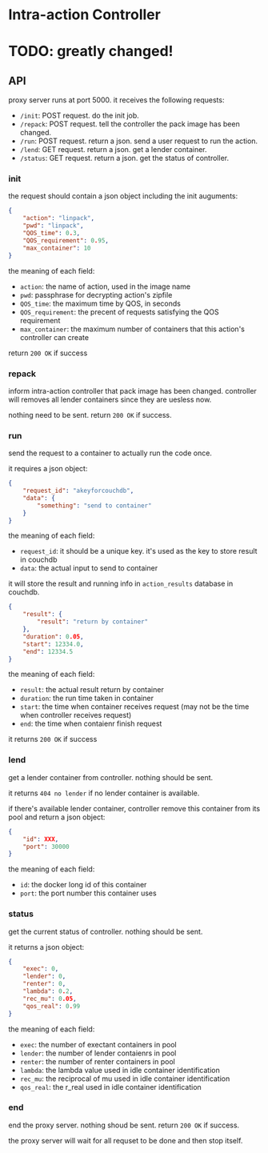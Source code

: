 # Intra-action Controller

# TODO: greatly changed!

## API
proxy server runs at port 5000. it receives the following requests:
- `/init`: POST request. do the init job.
- `/repack`: POST request. tell the controller the pack image has been changed.
- `/run`: POST request. return a json. send a user request to run the action.
- `/lend`: GET request. return a json. get a lender container.
- `/status`: GET request. return a json. get the status of controller.

### init
the request should contain a json object including the init auguments:
```json
{
    "action": "linpack",
    "pwd": "linpack",
    "QOS_time": 0.3,
    "QOS_requirement": 0.95,
    "max_container": 10
}
```

the meaning of each field:
- `action`: the name of action, used in the image name
- `pwd`: passphrase for decrypting action's zipfile
- `QOS_time`: the maximum time by QOS, in seconds
- `QOS_requirement`: the precent of requests satisfying the QOS requirement
- `max_container`: the maximum number of containers that this action's controller can create

return `200 OK` if success

### repack
inform intra-action controller that pack image has been changed. controller will removes all lender containers since they are uesless now.

nothing need to be sent. return `200 OK` if success.

### run
send the request to a container to actually run the code once.

it requires a json object:
```json
{
    "request_id": "akeyforcouchdb",
    "data": {
        "something": "send to container"
    }
}
```

the meaning of each field:
- `request_id`: it should be a unique key. it's used as the key to store result in couchdb
- `data`: the actual input to send to container

it will store the result and running info in `action_results` database in couchdb.
```json
{
    "result": {
        "result": "return by container"
    },
    "duration": 0.05,
    "start": 12334.0,
    "end": 12334.5
}
```

the meaning of each field:
- `result`: the actual result return by container
- `duration`: the run time taken in container
- `start`: the time when container receives request (may not be the time when controller receives request)
- `end`: the time when contaienr finish request

it returns `200 OK` if success

### lend
get a lender container from controller. nothing should be sent.

it returns `404 no lender` if no lender container is available.

if there's available lender container, controller remove this container from its pool and return a json object:
```json
{
    "id": XXX,
    "port": 30000
}
```

the meaning of each field:
- `id`: the docker long id of this container
- `port`: the port number this container uses

### status
get the current status of controller. nothing should be sent.

it returns a json object:
```json
{
    "exec": 0,
    "lender": 0,
    "renter": 0,
    "lambda": 0.2,
    "rec_mu": 0.05,
    "qos_real": 0.99
}
```

the meaning of each field:
- `exec`: the number of exectant containers in pool
- `lender`: the number of lender contaienrs in pool
- `renter`: the number of renter containers in pool
- `lambda`: the lambda value used in idle container identification
- `rec_mu`: the reciprocal of mu used in idle container identification
- `qos_real`: the r_real used in idle container identification

### end
end the proxy server. nothing shoud be sent. return `200 OK` if success.

the proxy server will wait for all requset to be done and then stop itself.